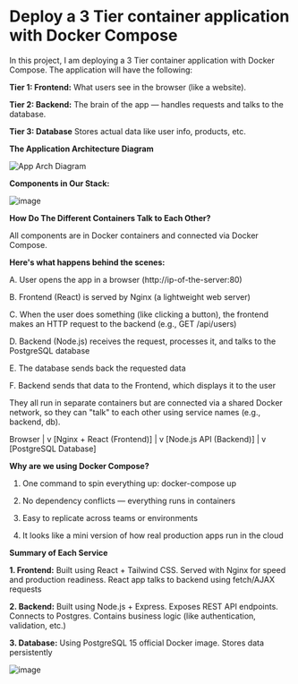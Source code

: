 # Deploy a 3 Tier container application with Docker Compose
 
In this project, I am deploying a 3 Tier container application with Docker Compose. The application will have the following:

**Tier 1: Frontend:** What users see in the browser (like a website).

**Tier 2: Backend:** The brain of the app — handles requests and talks to the database.

**Tier 3: Database** Stores actual data like user info, products, etc.

**The Application Architecture Diagram**

![App Arch Diagram](https://github.com/user-attachments/assets/42744ad9-8a91-418f-bc1d-c7ac665ecaf1)

**Components in Our Stack:**

![image](https://github.com/user-attachments/assets/ee808b97-a2c1-4f1c-a40d-9f6b3ad478cf)

**How Do The Different Containers Talk to Each Other?**

All components are in Docker containers and connected via Docker Compose.

**Here's what happens behind the scenes:**

A. User opens the app in a browser (http://ip-of-the-server:80)

B. Frontend (React) is served by Nginx (a lightweight web server)

C. When the user does something (like clicking a button), the frontend makes an HTTP request to the backend (e.g., GET /api/users)

D. Backend (Node.js) receives the request, processes it, and talks to the PostgreSQL database

E. The database sends back the requested data

F. Backend sends that data to the Frontend, which displays it to the user

They all run in separate containers but are connected via a shared Docker network, so they can "talk" to each other using service names (e.g., backend, db).

Browser
   |
   v
[Nginx + React (Frontend)]
   |
   v
[Node.js API (Backend)]
   |
   v
[PostgreSQL Database]

**Why are we using Docker Compose?**

1. One command to spin everything up: docker-compose up

2. No dependency conflicts — everything runs in containers

3. Easy to replicate across teams or environments

4. It looks like a mini version of how real production apps run in the cloud

**Summary of Each Service**

**1. Frontend:** Built using React + Tailwind CSS. Served with Nginx for speed and production readiness. React app talks to backend using fetch/AJAX requests

**2. Backend:** Built using Node.js + Express. Exposes REST API endpoints. Connects to Postgres. Contains business logic (like authentication, validation, etc.)

**3. Database:** Using PostgreSQL 15 official Docker image. Stores data persistently

![image](https://github.com/user-attachments/assets/d11f159b-3bfa-4def-b968-622b4f359482)


